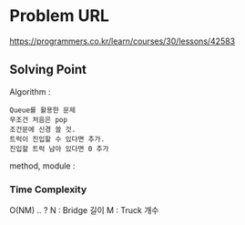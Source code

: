 # Problem URL

https://programmers.co.kr/learn/courses/30/lessons/42583

## Solving Point

Algorithm :

    Queue를 활용한 문제
    무조건 처음은 pop
    조건문에 신경 쓸 것.
    트럭이 진입할 수 있다면 추가.
    진입할 트럭 남아 있다면 0 추가

method, module :

### Time Complexity

O(NM) .. ? N : Bridge 길이 M : Truck 개수
